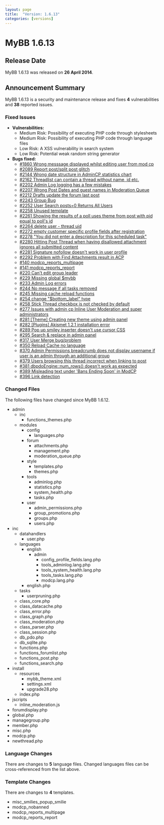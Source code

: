 ```yaml
---
layout: page
title:  "Version: 1.6.13"
categories: [versions]
---
```


# MyBB 1.6.13

## Release Date

MyBB 1.6.13 was released on **26 April 2014**.

## Announcement Summary

MyBB 1.6.13 is a security and maintenance release and fixes **4** vulnerabilities and **38** reported issues.

### Fixed Issues
* **Vulnerabilities:**
  + Medium Risk: Possibility of executing PHP code through stylesheets
  + Medium Risk: Possibility of executing PHP code through language files
  + Low Risk: A XSS vulnerability in search system
  + Low Risk: Potential weak random string generator
* **Bugs fixed:**
  + [#1860 Wrong messsage displayed whilst editing user from mod cp ](https://web.archive.org/web/20130930200856/http://dev.mybb.com/issues/1860)
  + [#2089 Report post/split post glitch ](https://web.archive.org/web/20130930200856/http://dev.mybb.com/issues/2089)
  + [#2144 Wrong date structure in AdminCP statistics chart ](https://web.archive.org/web/20130930200856/http://dev.mybb.com/issues/2144)
  + [#2162 Threadlist can contain a thread without name, id etc. ](https://web.archive.org/web/20130930200856/http://dev.mybb.com/issues/2162)
  + [#2202 Admin Log logging has a few mistakes ](https://web.archive.org/web/20130930200856/http://dev.mybb.com/issues/2202)
  + [#2207 Wrong Post Dates and guest names in Moderation Queue ](https://web.archive.org/web/20130930200856/http://dev.mybb.com/issues/2207)
  + [#2212 Drafts update the forum last post ](https://web.archive.org/web/20130930200856/http://dev.mybb.com/issues/2212)
  + [#2243 Group Bug ](https://web.archive.org/web/20130930200856/http://dev.mybb.com/issues/2243)
  + [#2252 User Search posts=0 Returns All Users ](https://web.archive.org/web/20130930200856/http://dev.mybb.com/issues/2252)
  + [#2258 Unused template ](https://web.archive.org/web/20130930200856/http://dev.mybb.com/issues/2258)
  + [#2261 Showing the results of a poll uses theme from post with pid equal to poll's id ](https://web.archive.org/web/20130930200856/http://dev.mybb.com/issues/2261)
  + [#2264 delete user - thread uid ](https://web.archive.org/web/20130930200856/http://dev.mybb.com/issues/2264)
  + [#2272 empty customer specific profile fields after registration ](https://web.archive.org/web/20130930200856/http://dev.mybb.com/issues/2272)
  + [#2278 "You did not enter a description for this scheduled task" ](https://web.archive.org/web/20130930200856/http://dev.mybb.com/issues/2278)
  + [#2280 Hitting Post Thread when having disallowed attachment ignores all submitted content ](https://web.archive.org/web/20130930200856/http://dev.mybb.com/issues/2280)
  + [#2281 Signature nofollow doesn't work in user profile ](https://web.archive.org/web/20130930200856/http://dev.mybb.com/issues/2281)
  + [#2292 Problem with Find Attachments result in ACP ](https://web.archive.org/web/20130930200856/http://dev.mybb.com/issues/2292)
  + [#140 modcp_reports_multipage ](https://github.com/mybb/mybb/issues/140)
  + [#141 modcp_reports_report ](https://github.com/mybb/mybb/issues/141)
  + [#220 Can't edit group leader ](https://github.com/mybb/mybb/issues/220)
  + [#229 Missing global $mybb ](https://github.com/mybb/mybb/issues/229)
  + [#233 Admin Log errors ](https://github.com/mybb/mybb/issues/233)
  + [#244 No message if all tasks removed ](https://github.com/mybb/mybb/issues/244)
  + [#245 Missing cache reload functions ](https://github.com/mybb/mybb/issues/245)
  + [#254 change "$bottom_label" type ](https://github.com/mybb/mybb/pull/254)
  + [#258 Stick Thread checkbox is not checked by default ](https://github.com/mybb/mybb/issues/258)
  + [#277 Issues with admin cp Inline User Moderation and super administrators ](https://github.com/mybb/mybb/issues/277)
  + [#281 [Theme] Creating new theme using admin panel ](https://github.com/mybb/mybb/issues/281)
  + [#282 [Plugins] Akismet 1.2.1 installation error ](https://github.com/mybb/mybb/issues/282)
  + [#289 Pop up smiley inserter doesn't use cursor CSS ](https://github.com/mybb/mybb/issues/289)
  + [#295 Search & replace in admin panel ](https://github.com/mybb/mybb/issues/295)
  + [#317 User Merge bug/problem ](https://github.com/mybb/mybb/issues/31)
  + [#350 Reload Cache no language ](https://github.com/mybb/mybb/issues/350)
  + [#370 Admin Permissions breadcrumb does not display username if user is an admin through an additional group ](https://github.com/mybb/mybb/issues/370)
  + [#379 Users browsing this thread incorrect when linking to post](https://github.com/mybb/mybb/issues/379)
  + [#381 dbpdoEngine::num_rows() doesn't work as expected ](https://github.com/mybb/mybb/issues/381)
  + [#389 Misleading text under 'Bans Ending Soon' in ModCP ](https://github.com/mybb/mybb/issues/389)
  + [#396 Link detection ](https://github.com/mybb/mybb/pull/396)

### Changed Files

The following files have changed since MyBB 1.6.12.


* admin
  + inc
    + functions_themes.php
  + modules
    + config
      + languages.php
    + forum
      + attachments.php
      + management.php
      + moderation_queue.php
    + style
      + templates.php
      + themes.php
    + tools
      + adminlog.php
      + statistics.php
      + system_health.php
      + tasks.php
    + user
      + admin_permissions.php
      + group_promotions.php
      + groups.php
      + users.php
* inc
  + datahandlers
      + user.php
  + languages
      + english
        + admin
          + config_profile_fields.lang.php
          + tools_adminlog.lang.php
          + tools_system_health.lang.php
          + tools_tasks.lang.php
          + modcp.lang.php
    + english.php
  + tasks
    + userpruning.php
  + class_core.php
  + class_datacache.php
  + class_error.php
  + class_graph.php
  + class_moderation.php
  + class_parser.php
  + class_session.php
  + db_pdo.php
  + db_sqlite.php
  + functions.php
  + functions_forumlist.php
  + functions_post.php
  + functions_search.php
* install
  + resources
    + mybb_theme.xml
    + settings.xml
    + upgrade28.php
  + index.php
* jscripts
  + inline_moderation.js
* forumdisplay.php
* global.php
* managegroup.php
* member.php
* misc.php
* modcp.php
* newthread.php

### Language Changes

There are changes to **5** language files. Changed languages files can be cross-referenced from the list above.

### Template Changes

There are changes to **4** templates.

  + misc_smilies_popup_smilie
  + modcp_nobanned
  + modcp_reports_multipage
  + modcp_reports_report
